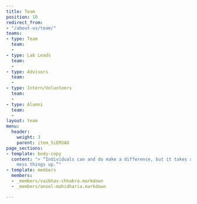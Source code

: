 ```yaml
---
title: Team
position: 10
redirect_from:
- "/about-us/team/"
teams:
- type: Team
  team:
  - 
- type: Lab Leads
  team:
  - 
- type: Advisors
  team:
  - 
- type: Intern/Volunteers
  team:
  - 
- type: Alumni
  team:
  - 
layout: team
menu:
  header:
    weight: 3
    parent: item_5iEM3AD
page_sections:
- template: body-copy
  content: "> “Individuals can and do make a difference, but it takes a team to really
    mess things up.”"
- template: members
  members:
  - _members/vaibhav-chhabra.markdown
  - _members/anool-mahidharia.markdown

---
```

